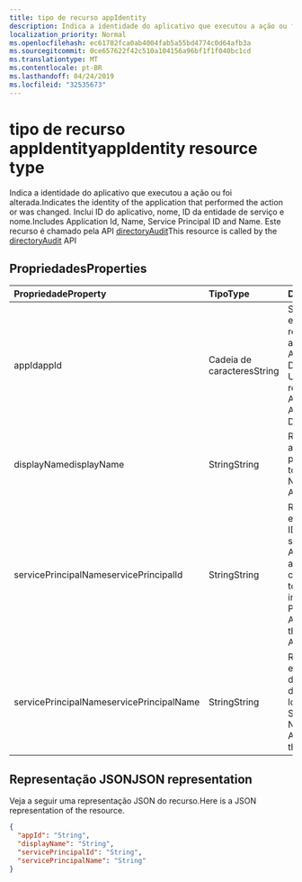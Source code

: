 ```yaml
---
title: tipo de recurso appIdentity
description: Indica a identidade do aplicativo que executou a ação ou foi alterada. Inclui ID do aplicativo, nome, ID da entidade de serviço e nome. Este recurso é chamado pela API directoryAudit
localization_priority: Normal
ms.openlocfilehash: ec61782fca0ab4004fab5a55bd4774c0d64afb3a
ms.sourcegitcommit: 0ce657622f42c510a104156a96bf1f1f040bc1cd
ms.translationtype: MT
ms.contentlocale: pt-BR
ms.lasthandoff: 04/24/2019
ms.locfileid: "32535673"
---
```

# <a name="appidentity-resource-type"></a><span data-ttu-id="f8a8b-105">tipo de recurso appIdentity</span><span class="sxs-lookup"><span data-stu-id="f8a8b-105">appIdentity resource type</span></span>
<span data-ttu-id="f8a8b-106">Indica a identidade do aplicativo que executou a ação ou foi alterada.</span><span class="sxs-lookup"><span data-stu-id="f8a8b-106">Indicates the identity of the application that performed the action or was changed.</span></span> <span data-ttu-id="f8a8b-107">Inclui ID do aplicativo, nome, ID da entidade de serviço e nome.</span><span class="sxs-lookup"><span data-stu-id="f8a8b-107">Includes Application Id, Name, Service Principal ID and Name.</span></span> <span data-ttu-id="f8a8b-108">Este recurso é chamado pela API [directoryAudit](../api/directoryaudit-get.md)</span><span class="sxs-lookup"><span data-stu-id="f8a8b-108">This resource is called by the [directoryAudit](../api/directoryaudit-get.md) API</span></span>


## <a name="properties"></a><span data-ttu-id="f8a8b-109">Propriedades</span><span class="sxs-lookup"><span data-stu-id="f8a8b-109">Properties</span></span>
| <span data-ttu-id="f8a8b-110">Propriedade</span><span class="sxs-lookup"><span data-stu-id="f8a8b-110">Property</span></span>     | <span data-ttu-id="f8a8b-111">Tipo</span><span class="sxs-lookup"><span data-stu-id="f8a8b-111">Type</span></span>   |<span data-ttu-id="f8a8b-112">Descrição</span><span class="sxs-lookup"><span data-stu-id="f8a8b-112">Description</span></span>|
|:---------------|:--------|:----------|
|<span data-ttu-id="f8a8b-113">appId</span><span class="sxs-lookup"><span data-stu-id="f8a8b-113">appId</span></span>|<span data-ttu-id="f8a8b-114">Cadeia de caracteres</span><span class="sxs-lookup"><span data-stu-id="f8a8b-114">String</span></span>|<span data-ttu-id="f8a8b-115">Se refere a GUID exclusivo que representa o Id de aplicativo no Azure Active Directory.</span><span class="sxs-lookup"><span data-stu-id="f8a8b-115">Refers to the Unique GUID representing Application Id in the Azure Active Directory.</span></span>|
|<span data-ttu-id="f8a8b-116">displayName</span><span class="sxs-lookup"><span data-stu-id="f8a8b-116">displayName</span></span>|<span data-ttu-id="f8a8b-117">String</span><span class="sxs-lookup"><span data-stu-id="f8a8b-117">String</span></span>|<span data-ttu-id="f8a8b-118">Refere-se ao nome do aplicativo exibido no portal do Azure.</span><span class="sxs-lookup"><span data-stu-id="f8a8b-118">Refers to the Application Name displayed in the Azure Portal.</span></span>|
|<span data-ttu-id="f8a8b-119">servicePrincipalName</span><span class="sxs-lookup"><span data-stu-id="f8a8b-119">servicePrincipalId</span></span>|<span data-ttu-id="f8a8b-120">String</span><span class="sxs-lookup"><span data-stu-id="f8a8b-120">String</span></span>|<span data-ttu-id="f8a8b-121">Refere-se ao GUID exclusivo indicando a ID da entidade de serviço no Azure Active Directory para o aplicativo correspondente.</span><span class="sxs-lookup"><span data-stu-id="f8a8b-121">Refers to the Unique GUID indicating Service Principal Id in Azure Active Directory for the corresponding App.</span></span>|
|<span data-ttu-id="f8a8b-122">servicePrincipalName</span><span class="sxs-lookup"><span data-stu-id="f8a8b-122">servicePrincipalName</span></span>|<span data-ttu-id="f8a8b-123">String</span><span class="sxs-lookup"><span data-stu-id="f8a8b-123">String</span></span>|<span data-ttu-id="f8a8b-124">Refere-se ao nome da entidade de segurança do serviço é o nome do aplicativo no locatário.</span><span class="sxs-lookup"><span data-stu-id="f8a8b-124">Refers to the Service Principal Name is the Application name in the tenant.</span></span> |

## <a name="json-representation"></a><span data-ttu-id="f8a8b-125">Representação JSON</span><span class="sxs-lookup"><span data-stu-id="f8a8b-125">JSON representation</span></span>

<span data-ttu-id="f8a8b-126">Veja a seguir uma representação JSON do recurso.</span><span class="sxs-lookup"><span data-stu-id="f8a8b-126">Here is a JSON representation of the resource.</span></span>

<!-- {
  "blockType": "resource",
  "optionalProperties": [

  ],
  "@odata.type": "microsoft.graph.appIdentity"
}-->

```json
{
  "appId": "String",
  "displayName": "String",
  "servicePrincipalId": "String",
  "servicePrincipalName": "String"
}

```

<!-- uuid: 8fcb5dbc-d5aa-4681-8e31-b001d5168d79
2015-10-25 14:57:30 UTC -->
<!-- {
  "type": "#page.annotation",
  "description": "appIdentity resource",
  "keywords": "",
  "section": "documentation",
  "tocPath": ""
}-->
